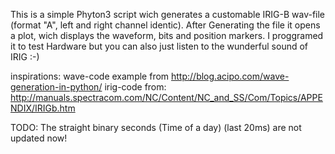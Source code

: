 This is a simple Phyton3 script wich generates a customable IRIG-B wav-file (format "A", left and right channel identic). After Generating the file it opens a plot, wich displays the waveform, bits and position markers. I proggramed it to test Hardware but you can also just listen to the wunderful sound of IRIG :-)

inspirations:
wave-code example from http://blog.acipo.com/wave-generation-in-python/
irig-code from: http://manuals.spectracom.com/NC/Content/NC_and_SS/Com/Topics/APPENDIX/IRIGb.htm

TODO:
The straight binary seconds (Time of a day) (last 20ms) are not updated now!